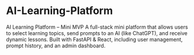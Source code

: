 # AI-Learning-Platform
AI Learning Platform – Mini MVP A full-stack mini platform that allows users to select learning topics, send prompts to an AI (like ChatGPT), and receive dynamic lessons. Built with FastAPI &amp; React, including user management, prompt history, and an admin dashboard.

